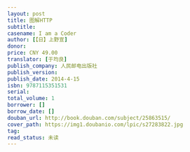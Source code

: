 ```yaml
---
layout: post
title: 图解HTTP
subtitle: 
casename: I am a Coder
author: [【日】上野宣]
donor: 
price: CNY 49.00
translator: [于均良]
publish_company: 人民邮电出版社
publish_version: 
publish_date: 2014-4-15
isbn: 9787115351531
serial: 
total_volume: 1
borrower: []
borrow_date: []
douban_url: http://book.douban.com/subject/25863515/
cover_path: https://img1.doubanio.com/lpic/s27283822.jpg
tag: 
read_status: 未读
---
```

